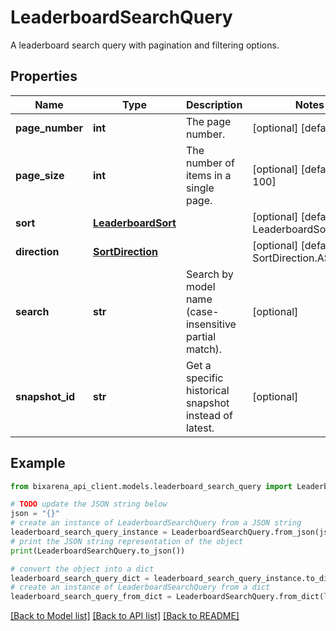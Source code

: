 # LeaderboardSearchQuery

A leaderboard search query with pagination and filtering options.

## Properties

Name | Type | Description | Notes
------------ | ------------- | ------------- | -------------
**page_number** | **int** | The page number. | [optional] [default to 0]
**page_size** | **int** | The number of items in a single page. | [optional] [default to 100]
**sort** | [**LeaderboardSort**](LeaderboardSort.md) |  | [optional] [default to LeaderboardSort.RANK]
**direction** | [**SortDirection**](SortDirection.md) |  | [optional] [default to SortDirection.ASC]
**search** | **str** | Search by model name (case-insensitive partial match). | [optional] 
**snapshot_id** | **str** | Get a specific historical snapshot instead of latest. | [optional] 

## Example

```python
from bixarena_api_client.models.leaderboard_search_query import LeaderboardSearchQuery

# TODO update the JSON string below
json = "{}"
# create an instance of LeaderboardSearchQuery from a JSON string
leaderboard_search_query_instance = LeaderboardSearchQuery.from_json(json)
# print the JSON string representation of the object
print(LeaderboardSearchQuery.to_json())

# convert the object into a dict
leaderboard_search_query_dict = leaderboard_search_query_instance.to_dict()
# create an instance of LeaderboardSearchQuery from a dict
leaderboard_search_query_from_dict = LeaderboardSearchQuery.from_dict(leaderboard_search_query_dict)
```
[[Back to Model list]](../README.md#documentation-for-models) [[Back to API list]](../README.md#documentation-for-api-endpoints) [[Back to README]](../README.md)


